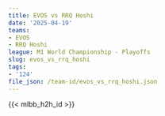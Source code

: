 ```yaml
---
title: EVOS vs RRQ Hoshi
date: '2025-04-19'
teams:
- EVOS
- RRQ Hoshi
league: M1 World Championship - Playoffs
slug: evos_vs_rrq_hoshi
tags:
- '124'
file_json: /team-id/evos_vs_rrq_hoshi.json
---
```


{{< mlbb_h2h_id >}}
